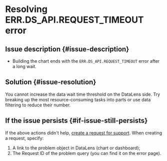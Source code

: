 # Resolving ERR.DS_API.REQUEST_TIMEOUT error


## Issue description {#issue-description}

* Building the chart ends with the `ERR.DS_API.REQUEST_TIMEOUT` error after a long wait.

## Solution {#issue-resolution}

You cannot increase the data wait time threshold on the DataLens side. Try breaking up the most resource-consuming tasks into parts or use data filtering to reduce their number.

## If the issue persists {#if-issue-still-persists}

If the above actions didn't help, [create a request for support](https://console.cloud.yandex.ru/support?section=contact).
When creating a request, specify:

1. A link to the problem object in DataLens (chart or dashboard);
2. The Request ID of the problem query (you can find it on the error page).
